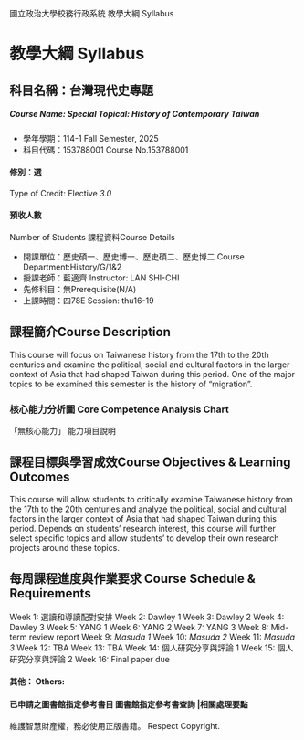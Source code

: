 國立政治大學校務行政系統 教學大綱 Syllabus
# 教學大綱 Syllabus
##  科目名稱：台灣現代史專題
#####  Course Name: Special Topical: History of Contemporary Taiwan
  * 學年學期：114-1 Fall Semester, 2025 
  * 科目代碼：153788001 Course No.153788001
#### 修別：選
Type of Credit: Elective 
_3.0_
#### 預收人數
Number of Students
課程資料Course Details
  * 開課單位：歷史碩一、歷史博一、歷史碩二、歷史博二 Course Department:History/G/1&2 
  * 授課老師：藍適齊 Instructor: LAN SHI-CHI 
  * 先修科目：無Prerequisite(N/A)
  * 上課時間：四78E Session: thu16-19 
##  課程簡介Course Description
This course will focus on Taiwanese history from the 17th to the 20th centuries and examine the political, social and cultural factors in the larger context of Asia that had shaped Taiwan during this period. One of the major topics to be examined this semester is the history of “migration”.
###  核心能力分析圖 Core Competence Analysis Chart
「無核心能力」 
能力項目說明
##  課程目標與學習成效Course Objectives & Learning Outcomes 
This course will allow students to critically examine Taiwanese history from the 17th to the 20th centuries and analyze the political, social and cultural factors in the larger context of Asia that had shaped Taiwan during this period. Depends on students’ research interest, this course will further select specific topics and allow students’ to develop their own research projects around these topics.
##  每周課程進度與作業要求 Course Schedule & Requirements
Week 1: 選讀和導讀配對安排
Week 2: Dawley 1
Week 3: Dawley 2
Week 4: Dawley 3
Week 5: YANG 1
Week 6: YANG 2
Week 7: YANG 3
Week 8: Mid-term review report
Week 9: _Masuda 1_
Week 10: _Masuda 2_
Week 11: _Masuda 3_
Week 12: TBA
Week 13: TBA
Week 14: 個人研究分享與評論 1
Week 15: 個人研究分享與評論 2
Week 16: Final paper due
####  其他： Others:
####  已申請之圖書館指定參考書目  圖書館指定參考書查詢 |相關處理要點
維護智慧財產權，務必使用正版書籍。 Respect Copyright.